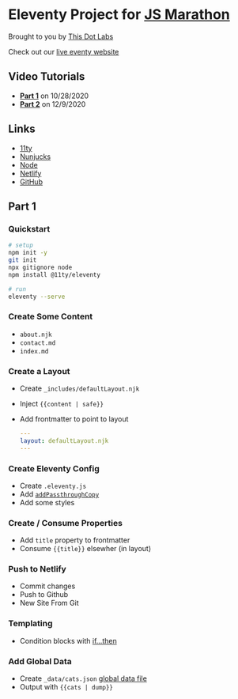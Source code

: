 # Eleventy Project for [JS Marathon](https://labs.thisdot.co/javascript-marathon)

Brought to you by [This Dot Labs](https://labs.thisdot.co/javascript-marathon)

Check out our [live eventy website](https://labs.thisdot.co/)

## Video Tutorials

* [**Part 1**](https://www.youtube.com/watch?v=c8XKdAg0-ns) on 10/28/2020
* [**Part 2**](https://www.youtube.com/watch?v=9eY60505pXA) on 12/9/2020


## Links


* [11ty](https://www.11ty.dev/)
* [Nunjucks](https://mozilla.github.io/nunjucks/)
* [Node](https://nodejs.dev/)
* [Netlify](https://www.netlify.com/)
* [GitHub](https://github.com/)

## Part 1

### Quickstart

```bash
# setup
npm init -y
git init
npx gitignore node
npm install @11ty/eleventy

# run
eleventy --serve
```

### Create Some Content

* `about.njk`
* `contact.md`
* `index.md`


### Create a Layout

* Create `_includes/defaultLayout.njk`
* Inject `{{content | safe}}`
* Add frontmatter to point to layout

  ```yaml
  ---
  layout: defaultLayout.njk
  ---
  ```
  
 ### Create Eleventy Config
 
 * Create `.eleventy.js`
 * Add [`addPassthroughCopy`](https://www.11ty.dev/docs/copy/)
 * Add some styles
 
 
 ### Create / Consume Properties
 
 * Add `title` property to frontmatter
 * Consume `{{title}}` elsewher (in layout)

### Push to Netlify

* Commit changes
* Push to Github
* New Site From Git


### Templating

* Condition blocks with [if...then](https://mozilla.github.io/nunjucks/templating.html#if)


### Add Global Data

* Create `_data/cats.json` [global data file](https://www.11ty.dev/docs/data-global/)
* Output with `{{cats | dump}}`



